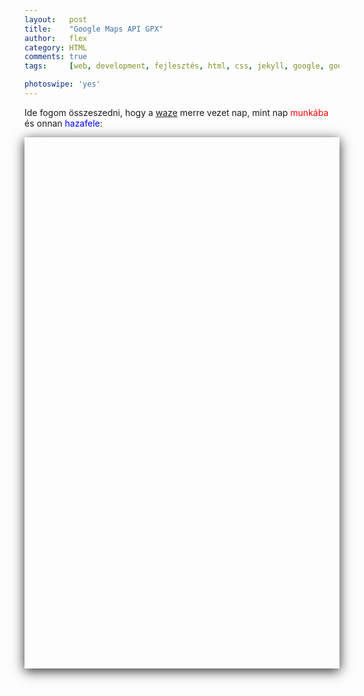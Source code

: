 ```yaml
---
layout:   post
title:    "Google Maps API GPX"
author:   flex
category: HTML
comments: true
tags:     [web, development, fejlesztés, html, css, jekyll, google, google map, map, api, hun]

photoswipe: 'yes'
---
```


Ide fogom összeszedni, hogy a [waze](https://www.waze.com/) merre vezet nap, mint nap <span style="color: red;">munkába</span> és onnan <span style="color: blue;">hazafele</span>:

<script type='text/javascript' src='https://maps.googleapis.com/maps/api/js?key=AIzaSyAubcKvynd2lNrvNQHlTt6b7Q8OBxDzNOg'></script>

<div id="map-wrap" class="overridemaxwidthboth" style="-webkit-box-shadow: 0px 4px 18px rgba(0,0,0,0.84); -moz-box-shadow: 0px 4px 18px rgba(0,0,0,0.84); box-shadow: 0px 4px 18px rgba(0,0,0,0.84); margin-bottom: .5em;">
	<div id="map" style="width:auto; height:850px;"></div>
</div>

<script type="text/javascript"
    src="https://ajax.googleapis.com/ajax/libs/jquery/1.6.1/jquery.min.js">
</script>

<script type="text/javascript"
    src="js/loadgpx.js">
</script>

<!-- https://github.com/peplin/gpxviewer -->

<script type="text/javascript">

	function loadGPXFileIntoGoogleMap( map, filename, color, opacity ) {
	$.ajax( { url: filename, dataType: "xml", success: function( data ) {
		var parser = new GPXParser( data, map );	// 
		parser.setTrackColour( color );     		// Set the track line colour
		parser.setTrackWidth( 5 );          		// Set the track line width
		parser.setTrackOpacity( opacity );			// Set the track line opacity
		parser.setMinTrackPointDelta( 0.001 );		// Set the minimum distance between track points
		parser.centerAndZoom( data );				// 
		parser.addTrackpointsToMap();         		// Add the trackpoints
		parser.addRoutepointsToMap();         		// Add the routepoints
		parser.addWaypointsToMap();           		// Add the waypoints
		} } );
	}

	$( document ).ready( function() {
		var infowindow = new google.maps.InfoWindow();

		var map = new google.maps.Map( document.getElementById( 'map' ), {
			zoom     : 3.5,
			center   : new google.maps.LatLng( 50, -33 ),
			mapTypeId: google.maps.MapTypeId.ROADMAP
		} );
		
	    loadGPXFileIntoGoogleMap( map, "gpx/MOM2HOME20181015.gpx", "#0000ff", .4 ); // blue 1

	    loadGPXFileIntoGoogleMap( map, "gpx/MOM2HOME20181017.gpx", "#0000ff", .4 ); // blue 2
	    
	    loadGPXFileIntoGoogleMap( map, "gpx/HOME2MOM20181018.gpx", "#ff0000", .4 ); // red 3
   	    loadGPXFileIntoGoogleMap( map, "gpx/MOM2HOME20181018.gpx", "#0000ff", .4 ); // blue 
	    
	    loadGPXFileIntoGoogleMap( map, "gpx/HOME2MOM20181019.gpx", "#ff0000", .4 ); // red 4
	    loadGPXFileIntoGoogleMap( map, "gpx/MOM2HOME20181019.gpx", "#0000ff", .4 ); // blue 
	   
	    loadGPXFileIntoGoogleMap( map, "gpx/MOM2HOME20181026.gpx", "#0000ff", .4 ); // blue 5

   	    loadGPXFileIntoGoogleMap( map, "gpx/HOME2MOM20181031.gpx", "#ff0000", .4 ); // red 6

   	    loadGPXFileIntoGoogleMap( map, "gpx/MOM2HOME20181031.gpx", "#0000ff", .4 ); // blue 7

   	    loadGPXFileIntoGoogleMap( map, "gpx/MOM2HOME20181105.gpx", "#0000ff", .4 ); // blue 8

//   	    loadGPXFileIntoGoogleMap( map, "gpx/MOM2HOME20181106.gpx", "#0000ff", .4 ); // blue 9

   	    loadGPXFileIntoGoogleMap( map, "gpx/HOME2MOM20181109.gpx", "#ff0000", .4 ); // red 10
   	    loadGPXFileIntoGoogleMap( map, "gpx/MOM2HOME20181109.gpx", "#0000ff", .4 );

   	    loadGPXFileIntoGoogleMap( map, "gpx/HOME2MOM20181111.gpx", "#ff0000", .4 ); // red 11
   	    loadGPXFileIntoGoogleMap( map, "gpx/MOM2HOME20181111.gpx", "#0000ff", .4 );

   	    loadGPXFileIntoGoogleMap( map, "gpx/HOME2MOM20181112.gpx", "#ff0000", .4 ); // red 12
   	    loadGPXFileIntoGoogleMap( map, "gpx/MOM2HOME20181112.gpx", "#0000ff", .4 );

   	    loadGPXFileIntoGoogleMap( map, "gpx/HOME2MOM20181114.gpx", "#ff0000", .4 ); // red 13

   	    loadGPXFileIntoGoogleMap( map, "gpx/HOME2MOM20181116.gpx", "#ff0000", .4 ); // red 14
   	    loadGPXFileIntoGoogleMap( map, "gpx/MOM2HOME20181116.gpx", "#0000ff", .4 );

   	    loadGPXFileIntoGoogleMap( map, "gpx/HOME2MOM20181119.gpx", "#ff0000", .4 ); // red 15

		loadGPXFileIntoGoogleMap( map, "gpx/MOM2HOME20181120.gpx", "#0000ff", .4 ); // red 16

   	    loadGPXFileIntoGoogleMap( map, "gpx/HOME2MOM20181123.gpx", "#ff0000", .4 ); // red 17
   	    loadGPXFileIntoGoogleMap( map, "gpx/MOM2HOME20181123.gpx", "#0000ff", .4 );

	    //loadGPXFileIntoGoogleMap( map, "gpx/kornati.gpx" );
	} );

</script>